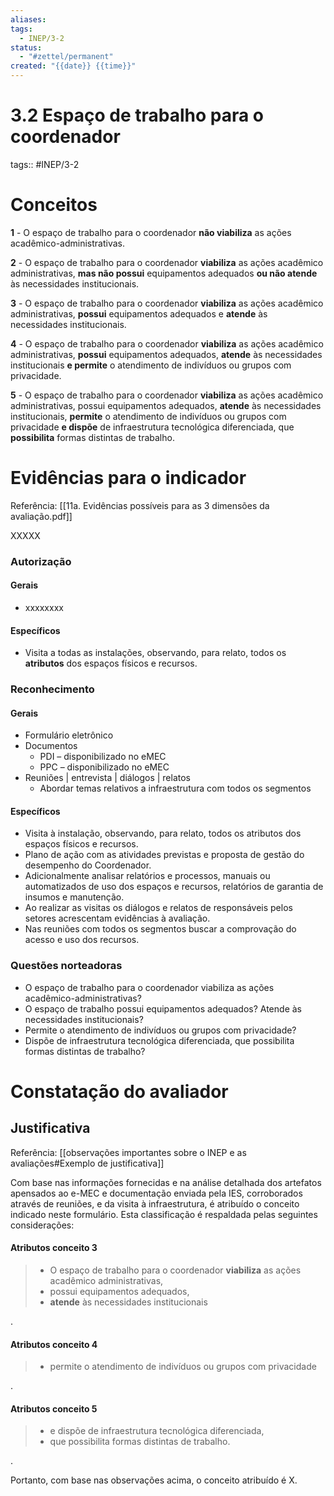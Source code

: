 ```yaml
---
aliases: 
tags:
  - INEP/3-2
status:
  - "#zettel/permanent"
created: "{{date}} {{time}}"
---
```

# 3.2 Espaço de trabalho para o coordenador

tags:: #INEP/3-2

# Conceitos

**1** - O espaço de trabalho para o coordenador **não viabiliza** as ações acadêmico-administrativas.

**2** - O espaço de trabalho para o coordenador **viabiliza** as ações acadêmico administrativas, **mas não possui** equipamentos adequados **ou não atende** às necessidades institucionais.

**3** - O espaço de trabalho para o coordenador **viabiliza** as ações acadêmico administrativas, **possui** equipamentos adequados e **atende** às necessidades institucionais.

**4** - O espaço de trabalho para o coordenador **viabiliza** as ações acadêmico administrativas, **possui** equipamentos adequados, **atende** às necessidades institucionais **e permite** o atendimento de indivíduos ou grupos com privacidade.

**5** - O espaço de trabalho para o coordenador **viabiliza** as ações acadêmico administrativas, possui equipamentos adequados, **atende** às necessidades institucionais, **permite** o atendimento de indivíduos ou grupos com privacidade **e dispõe** de infraestrutura tecnológica diferenciada, que **possibilita** formas distintas de trabalho.

# Evidências para o indicador

Referência: [[11a. Evidências possíveis para as 3 dimensões da avaliação.pdf]]

XXXXX

### Autorização

#### Gerais

- xxxxxxxx

#### Específicos

- Visita a todas as instalações, observando, para relato, todos os **atributos** dos espaços físicos e recursos.

### Reconhecimento

#### Gerais

- Formulário eletrônico
- Documentos
  - PDI – disponibilizado no eMEC
  - PPC – disponibilizado no eMEC
- Reuniões | entrevista | diálogos | relatos
  - Abordar temas relativos a infraestrutura com todos os segmentos

#### Específicos

- Visita à instalação, observando, para relato, todos os atributos dos espaços físicos e recursos.
- Plano de ação com as atividades previstas e proposta de gestão do desempenho do Coordenador.
- Adicionalmente analisar relatórios e processos, manuais ou automatizados de uso dos espaços e recursos, relatórios de garantia de insumos e manutenção.
- Ao realizar as visitas os diálogos e relatos de responsáveis pelos setores acrescentam evidências à avaliação.
- Nas reuniões com todos os segmentos buscar a comprovação do acesso e uso dos recursos.

### Questões norteadoras

- O espaço de trabalho para o coordenador viabiliza as ações acadêmico-administrativas?
- O espaço de trabalho possui equipamentos adequados? Atende às necessidades institucionais?
- Permite o atendimento de indivíduos ou grupos com privacidade?
- Dispõe de infraestrutura tecnológica diferenciada, que possibilita formas distintas de trabalho?

# Constatação do avaliador

## Justificativa

Referência: [[observações importantes sobre o INEP e as avaliações#Exemplo de justificativa]]

Com base nas informações fornecidas e na análise detalhada dos artefatos apensados ao e-MEC e documentação enviada pela IES, corroborados através de reuniões, e da visita à infraestrutura, é atribuído o conceito indicado neste formulário. Esta classificação é respaldada pelas seguintes considerações:

#### Atributos conceito 3

> - O espaço de trabalho para o coordenador **viabiliza** as ações acadêmico administrativas,
> - possui equipamentos adequados,
> - **atende** às necessidades institucionais

.

#### Atributos conceito 4

> - permite o atendimento de indivíduos ou grupos com privacidade

.

#### Atributos conceito 5

> - e dispõe de infraestrutura tecnológica diferenciada,
> - que possibilita formas distintas de trabalho.

.

Portanto, com base nas observações acima, o conceito atribuído é X.
